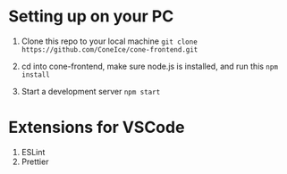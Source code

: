 # Setting up on your PC

1. Clone this repo to your local machine
   `git clone https://github.com/ConeIce/cone-frontend.git`

2. cd into cone-frontend, make sure node.js is installed, and run this
   `npm install`

3. Start a development server
   `npm start`

# Extensions for VSCode

1. ESLint
2. Prettier
